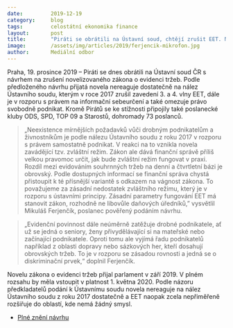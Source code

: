 ```yaml
---
date:         2019-12-19
category:     blog
tags:         celostátní ekonomika finance
layout:       post
title:        "Piráti se obrátili na Ústavní soud, chtějí zrušit EET. Návrh podpořily i další sněmovní strany"
image:        /assets/img/articles/2019/ferjencik-mikrofon.jpg
author:       Mediální odbor
---
```




 

Praha, 19. prosince 2019 – Piráti se dnes obrátili na Ústavní soud ČR s návrhem na zrušení novelizovaného zákona o evidenci tržeb. Podle předloženého návrhu přijatá novela nereaguje dostatečně na nález Ústavního soudu, kterým v roce 2017 zrušil zavedení 3. a 4. vlny EET, dále je v rozporu s právem na informační sebeurčení a také omezuje právo svobodně podnikat. Kromě Pirátů se ke stížnosti připojily také poslanecké kluby ODS, SPD, TOP 09 a Starostů, dohromady 73 poslanců.

 

> „Neexistence mírnějších požadavků vůči drobným podnikatelům a živnostníkům je podle nálezu Ústavního soudu z roku 2017 v rozporu s právem samostatně podnikat. V reakci na to vznikla novela zavádějící tzv. zvláštní režim. Zákon ale dává finanční správě příliš velkou pravomoc určit, jak bude zvláštní režim fungovat v praxi. Rozdíl mezi evidováním souhrnných tržeb na denní a čtvrtletní bázi je obrovský. Podle dostupných informací se finanční správa chystá přistoupit k té přísnější variantě s odkazem na vágnost zákona. To považujeme za zásadní nedostatek zvláštního režimu, který je v rozporu s ústavními principy. Zásadní parametry fungování EET má stanovit zákon, rozhodně ne libovůle daňových úředníků,” vysvětlil Mikuláš Ferjenčík, poslanec pověřený podáním návrhu.

 

> „Evidenční povinnost dále neúměrně zatěžuje drobné podnikatele, ať už se jedná o seniory, ženy přivydělávající si na mateřské nebo začínající podnikatele. Oproti tomu ale vyjímá řadu podnikatelů například z oblasti dopravy nebo sázkových her, kteří dosahují obrovských tržeb. To je v rozporu se zásadou rovnosti a jedná se o diskriminační prvek,“ doplnil Ferjenčík.

 

Novelu zákona o evidenci tržeb přijal parlament v září 2019. V plném rozsahu by měla vstoupit v platnost 1. května 2020. Podle názoru předkladatelů podání k Ústavnímu soudu novela nereaguje na nález Ústavního soudu z roku 2017 dostatečně a EET naopak zcela nepřiměřeně rozšiřuje do oblastí, kde nemá žádný smysl. 

 

* [Plné znění návrhu](https://pirati.cz/assets/pdf/NavrhUS191219)
